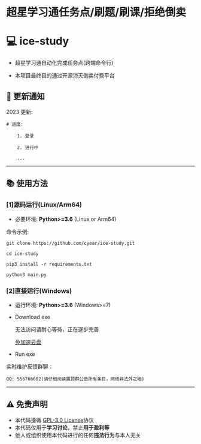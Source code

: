 # 超星学习通任务点/刷题/刷课/拒绝倒卖

# :computer: ice-study

- 超星学习通自动化完成任务点(跨端命令行)

- 本项目最终目的通过开源消灭倒卖付费平台

## :speech_balloon: 更新通知

2023 更新:

    # 进度:

        1. 登录

        2. 进行中

        ...

---

## :books: 使用方法

### [1]源码运行(Linux/Arm64)

- 必要环境: **Python>=3.6** (Linux or Arm64)

命令示例:

    git clone https://github.com/cyear/ice-study.git

    cd ice-study

    pip3 install -r requirements.txt

    python3 main.py

### [2]直接运行(Windows)

- 运行环境: **Python>=3.6** (Windows>=7)
- Download exe

  无法访问请耐心等待，正在逐步完善

  [免加速云盘](https://www.iceh2o1.top/github/ice-study)

- Run exe

实时维护反馈群聊：

    QQ: 556766602(请仔细阅读置顶群公告所有条目，网络非法外之地)

---

## :warning: 免责声明

- 本代码遵循 [GPL-3.0 License](https://github.com/cyear/ice-study/blob/main/LICENSE)协议
- 本代码仅用于**学习讨论**，禁止**用于盈利等**
- 他人或组织使用本代码进行的任何**违法行为**与本人无关
